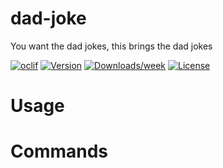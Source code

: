 dad-joke
========

You want the dad jokes, this brings the dad jokes

[![oclif](https://img.shields.io/badge/cli-oclif-brightgreen.svg)](https://oclif.io)
[![Version](https://img.shields.io/npm/v/dad-joke.svg)](https://npmjs.org/package/dad-joke)
[![Downloads/week](https://img.shields.io/npm/dw/dad-joke.svg)](https://npmjs.org/package/dad-joke)
[![License](https://img.shields.io/npm/l/dad-joke.svg)](https://github.com/taylorosbourne/dad-joke/blob/master/package.json)

<!-- toc -->
# Usage
<!-- usage -->
# Commands
<!-- commands -->
